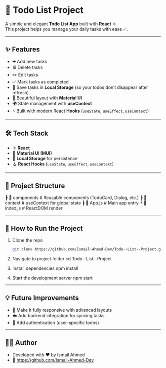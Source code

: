 # 📝 Todo List Project

A simple and elegant **Todo List App** built with **React** ⚛️.  
This project helps you manage your daily tasks with ease ✅.

---

## ✨ Features
- ➕ Add new tasks  
- 🗑️ Delete tasks  
- ✏️ Edit tasks  
- ✅ Mark tasks as completed  
- 💾 Save tasks in **Local Storage** (so your todos don’t disappear after refresh)  
- 🎨 Beautiful layout with **Material UI**  
- 🌍 State management with **useContext**  
- ⚡ Built with modern React **Hooks** (`useState`, `useEffect`, `useContext`)  

---

## 🛠️ Tech Stack
- ⚛️ **React**  
- 🎨 **Material UI (MUI)**  
- 💾 **Local Storage** for persistence  
- 🪝 **React Hooks** (`useState`, `useEffect`, `useContext`)  

---

## 📂 Project Structure
  ┣ 📁 components   # Reusable components (TodoCard, Dialog, etc.)
                   ┣ 📁 context      # useContext for global state
                                ┣ 📄 App.js       # Main app entry
                                ┗ 📄 index.js     # ReactDOM render


---

## 🚀 How to Run the Project
1. Clone the repo  
   ```bash
   git clone https://github.com/Ismail-Ahmed-Dev/Todo--List--Project.git
   
2. Navigate to project folder
   cd Todo--List--Project
   
3. Install dependencies
   npm install
   
4. Start the development server
   npm start

---

## 💡 Future Improvements
- 📱 Make it fully responsive with advanced layouts
- ☁️ Add backend integration for syncing tasks
- 🔐 Add authentication (user-specific todos)

---

## 👨‍💻 Author
- Developed with ❤️ by Ismail Ahmed
- 🔗 https://github.com/Ismail-Ahmed-Dev



